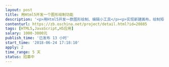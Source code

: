 ```yaml
---                
layout: post       
title: 用Html5开发一个图形绘制功能           
description: '<p>用Html5开发一款图形绘制、编辑小工具</p><p>实现新建画布，绘制矩形框，实现矩形框的拖动、拉伸，矩形框属性编辑，将矩形框的位置及属性保存到文件。</p><p>有兴趣的请加qq：<span style="color: black;">1350695671</span></p>'     
contenturl: https://zb.oschina.net/project/detail.html?id=20885      
tags: [HTML5,JavaScript,H5应用]            
salary: 1000-3000元          
publish_time: '已发布 13 小时'         
start_time: '2018-06-24 17:18:10'           
apply: 2                   
time_range: 5 天              
status: 招募中                  
---                 
```


